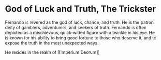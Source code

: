 # God of Luck and Truth, The Trickster

Fernando is revered as the god of luck, chance, and truth. He is the patron deity of gamblers, adventurers, and seekers of truth. Fernando is often depicted as a mischievous, quick-witted figure with a twinkle in his eye. He is known for his ability to bring good fortune to those who deserve it, and to expose the truth in the most unexpected ways.

He resides in the realm of [[Imperium Deorum]]
